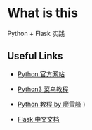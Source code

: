 # What is this

Python + Flask 实践

## Useful Links

+ [Python 官方网站](https://www.python.org/)

+ [Python3 菜鸟教程](http://www.runoob.com/python3/python3-tutorial.html)

+ [Python 教程 by 廖雪峰](https://www.liaoxuefeng.com/wiki/0014316089557264a6b348958f449949df42a6d3a2e542c000)
)

+ [Flask 中文文档](https://dormousehole.readthedocs.io/en/latest/)
